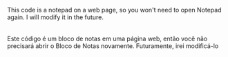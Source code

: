 This code is a notepad on a web page, so you won't need to open Notepad again. I will modify it in the future.

######

Este código é um bloco de notas em uma página web, então você não precisará abrir o Bloco de Notas novamente. Futuramente, irei modificá-lo
